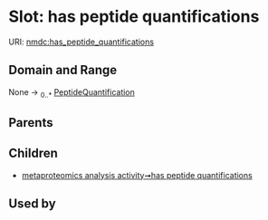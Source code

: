 
# Slot: has peptide quantifications




URI: [nmdc:has_peptide_quantifications](https://microbiomedata/meta/has_peptide_quantifications)


## Domain and Range

None &#8594;  <sub>0..\*</sub> [PeptideQuantification](PeptideQuantification.md)

## Parents


## Children

 *  [metaproteomics analysis activity➞has peptide quantifications](metaproteomics_analysis_activity_has_peptide_quantifications.md)

## Used by

